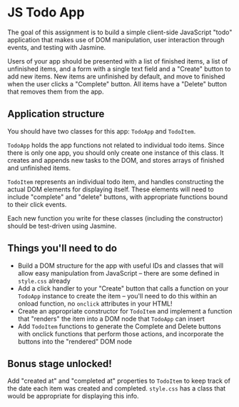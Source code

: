 # JS Todo App

The goal of this assignment is to build a simple client-side JavaScript "todo" application that makes use of DOM manipulation, user interaction through events, and testing with Jasmine.

Users of your app should be presented with a list of finished items, a list of unfinished items, and a form with a single text field and a "Create" button to add new items. New items are unfinished by default, and move to finished when the user clicks a "Complete" button. All items have a "Delete" button that removes them from the app.

## Application structure

You should have two classes for this app: `TodoApp` and `TodoItem`.

`TodoApp` holds the app functions not related to individual todo items. Since there is only one app, you should only create one instance of this class. It creates and appends new tasks to the DOM, and stores arrays of finished and unfinished items.

`TodoItem` represents an individual todo item, and handles constructing the actual DOM elements for displaying itself. These elements will need to include "complete" and "delete" buttons, with appropriate functions bound to their click events.

Each new function you write for these classes (including the constructor) should be test-driven using Jasmine.

## Things you'll need to do

* Build a DOM structure for the app with useful IDs and classes that will allow easy manipulation from JavaScript &ndash; there are some defined in `style.css` already
* Add a click handler to your "Create" button that calls a function on your `TodoApp` instance to create the item &ndash; you'll need to do this within an onload function, no `onclick` attributes in your HTML!
* Create an appropriate constructor for `TodoItem` and implement a function that "renders" the item into a DOM node that `TodoApp` can insert
* Add `TodoItem` functions to generate the Complete and Delete buttons with onclick functions that perform those actions, and incorporate the buttons into the "rendered" DOM node

## Bonus stage unlocked!

Add "created at" and "completed at" properties to `TodoItem` to keep track of the date each item was created and completed. `style.css` has a class that would be appropriate for displaying this info.
